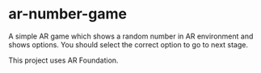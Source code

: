 # ar-number-game

A simple AR game which shows a random number in AR environment and shows options. You should select the correct option to go to next stage.

This project uses AR Foundation.
